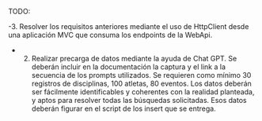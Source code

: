 TODO:

-3. Resolver los requisitos anteriores mediante el uso de HttpClient desde una aplicación MVC
que consuma los endpoints de la WebApi.
- 2. Realizar precarga de datos mediante la ayuda de Chat GPT. Se deberán incluir en la
documentación la captura y el link a la secuencia de los prompts utilizados. Se requieren
como mínimo 30 registros de disciplinas, 100 atletas, 80 eventos. Los datos deberán ser
fácilmente identificables y coherentes con la realidad planteada, y aptos para resolver todas
las búsquedas solicitadas.
Esos datos deberán figurar en el script de los insert que se entrega.

